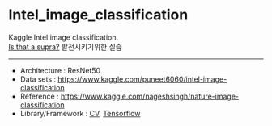 # Intel_image_classification
Kaggle Intel image classification.</br>
<a href="https://github.com/elixter/Is_That_a_Supra">Is that a supra?</a> 발전시키기위한 실습

-----------------------------------------------------------

- Architecture : ResNet50
- Data sets : https://www.kaggle.com/puneet6060/intel-image-classification
- Reference : https://www.kaggle.com/nageshsingh/nature-image-classification
- Library/Framework : <a href="https://opencv.org/">CV</a>, <a href="https://www.tensorflow.org/?hl=ko">Tensorflow</a>
